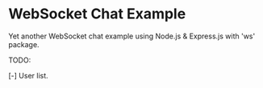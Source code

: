 # WebSocket Chat Example

Yet another WebSocket chat example using Node.js & Express.js with 'ws' package.

TODO:

  [-] User list.
